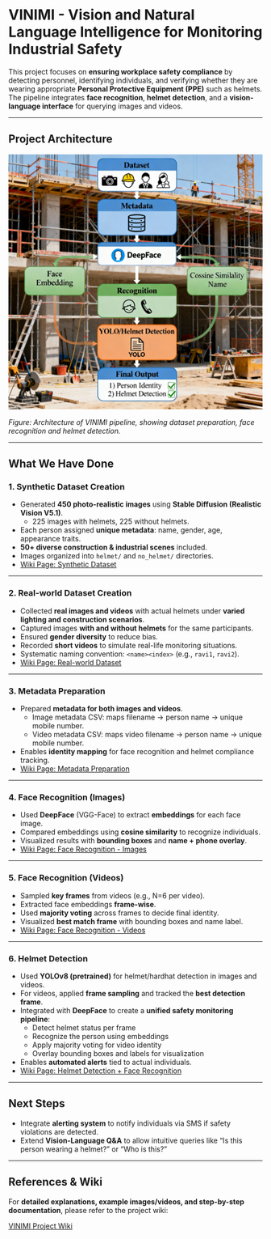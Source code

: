 # VINIMI - Vision and Natural Language Intelligence for Monitoring Industrial Safety

This project focuses on **ensuring workplace safety compliance** by detecting personnel, identifying individuals, and verifying whether they are wearing appropriate **Personal Protective Equipment (PPE)** such as helmets. The pipeline integrates **face recognition**, **helmet detection**, and a **vision-language interface** for querying images and videos.

---

## Project Architecture

![VINIMI Architecture](https://github.com/vinimifall2025-ops/VINIMI/blob/main/images/simple_architecture.png)

*Figure: Architecture of VINIMI pipeline, showing dataset preparation, face recognition and helmet detection.*

---

## What We Have Done

### 1. Synthetic Dataset Creation
- Generated **450 photo-realistic images** using **Stable Diffusion (Realistic Vision V5.1)**.  
  - 225 images with helmets, 225 without helmets.  
- Each person assigned **unique metadata**: name, gender, age, appearance traits.  
- **50+ diverse construction & industrial scenes** included.  
- Images organized into `helmet/` and `no_helmet/` directories.  
- [Wiki Page: Synthetic Dataset](https://github.com/vinimifall2025-ops/VINIMI/wiki/Synthetic-Dataset)

---

### 2. Real-world Dataset Creation
- Collected **real images and videos** with actual helmets under **varied lighting and construction scenarios**.  
- Captured images **with and without helmets** for the same participants.  
- Ensured **gender diversity** to reduce bias.  
- Recorded **short videos** to simulate real-life monitoring situations.  
- Systematic naming convention: `<name><index>` (e.g., `ravi1`, `ravi2`).  
- [Wiki Page: Real-world Dataset](https://github.com/vinimifall2025-ops/VINIMI/wiki/Dataset-Preparation-(Real%E2%80%90world))

---

### 3. Metadata Preparation
- Prepared **metadata for both images and videos**.  
  - Image metadata CSV: maps filename → person name → unique mobile number.  
  - Video metadata CSV: maps video filename → person name → unique mobile number.  
- Enables **identity mapping** for face recognition and helmet compliance tracking.  
- [Wiki Page: Metadata Preparation](https://github.com/vinimifall2025-ops/VINIMI/wiki/Metadata-Preparation-(Real%E2%80%90world))

---

### 4. Face Recognition (Images)
- Used **DeepFace** (VGG-Face) to extract **embeddings** for each face image.  
- Compared embeddings using **cosine similarity** to recognize individuals.  
- Visualized results with **bounding boxes** and **name + phone overlay**.  
- [Wiki Page: Face Recognition - Images](https://github.com/vinimifall2025-ops/VINIMI/wiki/Face-Embedding-&-Recognition-Pipeline)

---

### 5. Face Recognition (Videos)
- Sampled **key frames** from videos (e.g., N=6 per video).  
- Extracted face embeddings **frame-wise**.  
- Used **majority voting** across frames to decide final identity.  
- Visualized **best match frame** with bounding boxes and name label.  
- [Wiki Page: Face Recognition - Videos](https://github.com/vinimifall2025-ops/VINIMI/wiki/Face-Recognition-in-Videos:-Pipeline-&-Majority-Voting)

---

### 6. Helmet Detection
- Used **YOLOv8 (pretrained)** for helmet/hardhat detection in images and videos.  
- For videos, applied **frame sampling** and tracked the **best detection frame**.  
- Integrated with **DeepFace** to create a **unified safety monitoring pipeline**:
  - Detect helmet status per frame  
  - Recognize the person using embeddings  
  - Apply majority voting for video identity  
  - Overlay bounding boxes and labels for visualization  
- Enables **automated alerts** tied to actual individuals.  
- [Wiki Page: Helmet Detection + Face Recognition](https://github.com/vinimifall2025-ops/VINIMI/wiki/Helmet-Detection-&-Face-Recognition:-YOLO---DeepFace-Unified-Pipeline)

---

## Next Steps

- Integrate **alerting system** to notify individuals via SMS if safety violations are detected.  
- Extend **Vision-Language Q&A** to allow intuitive queries like “Is this person wearing a helmet?” or “Who is this?”  

---

## References & Wiki

For **detailed explanations, example images/videos, and step-by-step documentation**, please refer to the project wiki:  

[VINIMI Project Wiki](https://github.com/vinimifall2025-ops/VINIMI/wiki)
